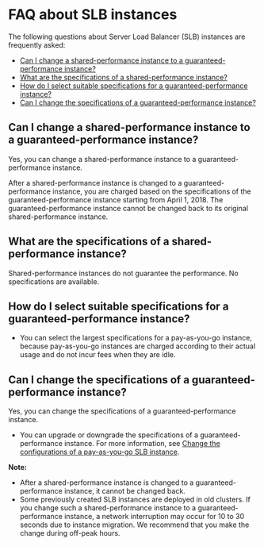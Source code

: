 # FAQ about SLB instances

The following questions about Server Load Balancer \(SLB\) instances are frequently asked:

-   [Can I change a shared-performance instance to a guaranteed-performance instance?](#section_erv_zby_wdb)
-   [What are the specifications of a shared-performance instance?](#section_frv_zby_wdb)
-   [How do I select suitable specifications for a guaranteed-performance instance?](#section_nmk_fcy_wdb)
-   [Can I change the specifications of a guaranteed-performance instance?](#section_lrv_zby_wdb)

## Can I change a shared-performance instance to a guaranteed-performance instance?

Yes, you can change a shared-performance instance to a guaranteed-performance instance.

After a shared-performance instance is changed to a guaranteed-performance instance, you are charged based on the specifications of the guaranteed-performance instance starting from April 1, 2018. The guaranteed-performance instance cannot be changed back to its original shared-performance instance.

## What are the specifications of a shared-performance instance?

Shared-performance instances do not guarantee the performance. No specifications are available.

## How do I select suitable specifications for a guaranteed-performance instance?

-   You can select the largest specifications for a pay-as-you-go instance, because pay-as-you-go instances are charged according to their actual usage and do not incur fees when they are idle.

## Can I change the specifications of a guaranteed-performance instance?

Yes, you can change the specifications of a guaranteed-performance instance.

-   You can upgrade or downgrade the specifications of a guaranteed-performance instance. For more information, see [Change the configurations of a pay-as-you-go SLB instance]().

**Note:**

-   After a shared-performance instance is changed to a guaranteed-performance instance, it cannot be changed back.
-   Some previously created SLB instances are deployed in old clusters. If you change such a shared-performance instance to a guaranteed-performance instance, a network interruption may occur for 10 to 30 seconds due to instance migration. We recommend that you make the change during off-peak hours.

